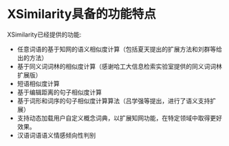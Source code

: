 # XSimilarity具备的功能特点 #

XSimilarity已经提供的功能:
  * 任意词语的基于知网的语义相似度计算（包括夏天提出的扩展方法和刘群等给出的方法）
  * 基于同义词词林的相似度计算（感谢哈工大信息检索实验室提供的同义词词林扩展版）
  * 短语相似度计算
  * 基于编辑距离的句子相似度计算
  * 基于词形和词序的句子相似度计算算法（吕学强等提出，进行了语义支持扩展）
  * 支持动态加载用户自定义概念词典，以扩展知网功能，在特定领域中取得更好效果。
  * 汉语词语语义情感倾向性判别